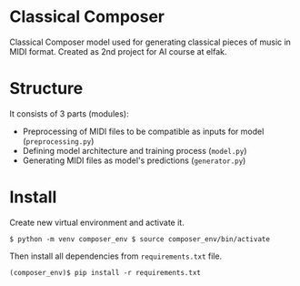 # Classical Composer
Classical Composer model used for generating classical pieces of music in MIDI format.
Created as 2nd project for AI course at elfak.

Structure
=========
It consists of 3 parts (modules):
* Preprocessing of MIDI files to be compatible as inputs for model (`preprocessing.py`)
* Defining model architecture and training process (`model.py`)
* Generating MIDI files as model's predictions (`generator.py`) 



Install
=======
Create new virtual environment and activate it.

`
$ python -m venv composer_env
$ source composer_env/bin/activate
`

Then install all dependencies from `requirements.txt` file.

`
(composer_env)$ pip install -r requirements.txt
`

